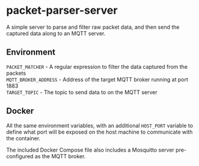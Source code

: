 # packet-parser-server

A simple server to parse and filter raw packet data, and then send the captured data along to an MQTT server.

## Environment

`PACKET_MATCHER` - A regular expression to filter the data captured from the packets  
`MQTT_BROKER_ADDRESS` - Address of the target MQTT broker running at port 1883  
`TARGET_TOPIC` - The topic to send data to on the MQTT server  

## Docker

All the same environment variables, with an additional `HOST_PORT` variable to define what port will be exposed on the host machine to communicate with the container.

The included Docker Compose file also includes a Mosquitto server pre-configured as the MQTT broker.